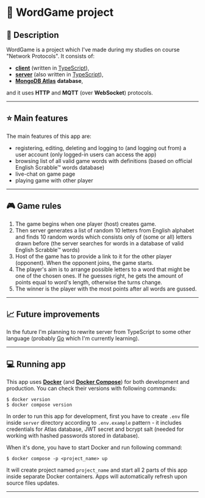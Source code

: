 # :book: WordGame project

## :notebook: Description

WordGame is a project which I've made during my studies on course "Network Protocols". It consists of:

- [**client**](client) (written in [TypeScript](https://www.typescriptlang.org/)),
- [**server**](server) (also written in [TypeScript](https://www.typescriptlang.org/)),
- [**MongoDB Atlas**](https://www.mongodb.com/atlas/database) **database**,

and it uses **HTTP** and **MQTT** (over **WebSocket**) protocols.

---

## :star: Main features

The main features of this app are:

- registering, editing, deleting and logging to (and logging out from) a user account (only logged-in users can access the app)
- browsing list of all valid game words with definitions (based on official English Scrabble&trade; words database)
- live-chat on game page
- playing game with other player

---

## :video_game: Game rules

1. The game begins when one player (host) creates game.
2. Then server generates a list of random 10 letters from English alphabet and finds 10 random words which consists only of (some or all) letters drawn before (the server searches for words in a database of valid English Scrabble&trade; words)
3. Host of the game has to provide a link to it for the other player (opponent). When the opponent joins, the game starts.
4. The player's aim is to arrange possible letters to a word that might be one of the chosen ones. If he guesses right, he gets the amount of points equal to word's length, otherwise the turns change.
5. The winner is the player with the most points after all words are gussed.

---

## :chart_with_upwards_trend: Future improvements

In the future I'm planning to rewrite server from TypeScript to some other language (probably [Go](https://go.dev/) which I'm currently learning).

---

## :computer: Running app

This app uses [**Docker**](https://www.docker.com/) (and [**Docker Compose**](https://docs.docker.com/compose/)) for both development and production. You can check their versions with following commands:

```
$ docker version
$ docker compose version
```

In order to run this app for development, first you have to create `.env` file inside `server` directory according to `.env.example` pattern - it includes credentials for Atlas database, JWT secret and bcrypt salt (needed for working with hashed passwords stored in database).

When it's done, you have to start Docker and run following command:

```
$ docker compose -p <project_name> up
```

It will create project named `project_name` and start all 2 parts of this app inside separate Docker containers. Apps will automatically refresh upon source files updates.

---
